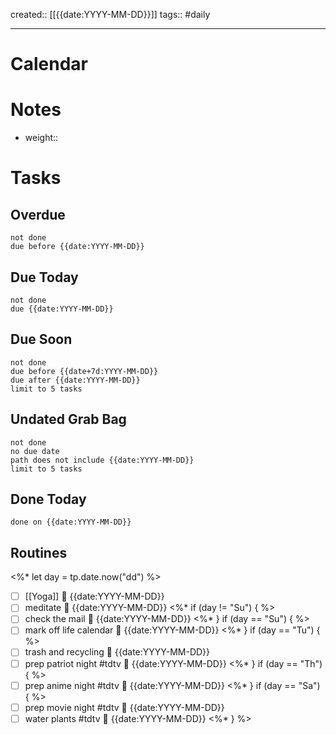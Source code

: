 created:: [[{{date:YYYY-MM-DD}}]]
tags:: #daily 
***
# Calendar

# Notes
- weight:: 
# Tasks
## Overdue
```tasks
not done
due before {{date:YYYY-MM-DD}}
```
## Due Today
```tasks
not done
due {{date:YYYY-MM-DD}}
```
## Due Soon
```tasks
not done
due before {{date+7d:YYYY-MM-DD}}
due after {{date:YYYY-MM-DD}}
limit to 5 tasks
```
## Undated Grab Bag
```tasks
not done
no due date
path does not include {{date:YYYY-MM-DD}}
limit to 5 tasks
```
## Done Today
```tasks
done on {{date:YYYY-MM-DD}}
```
## Routines
<%* let day = tp.date.now("dd") %>
- [ ] [[Yoga]] 📅  {{date:YYYY-MM-DD}}
- [ ] meditate 📅  {{date:YYYY-MM-DD}}
<%* if (day != "Su") { %>
- [ ] check the mail 📅  {{date:YYYY-MM-DD}}
<%* } if (day == "Su") { %>
- [ ] mark off life calendar 📅  {{date:YYYY-MM-DD}}
<%* } if (day == "Tu") { %>
- [ ] trash and recycling 📅  {{date:YYYY-MM-DD}}
- [ ] prep patriot night #tdtv 📅  {{date:YYYY-MM-DD}}
<%* } if (day == "Th") { %>
- [ ] prep anime night #tdtv 📅  {{date:YYYY-MM-DD}}
<%* } if (day == "Sa") { %>
- [ ] prep movie night #tdtv 📅  {{date:YYYY-MM-DD}}
- [ ] water plants #tdtv  📅  {{date:YYYY-MM-DD}}
<%* } %>
